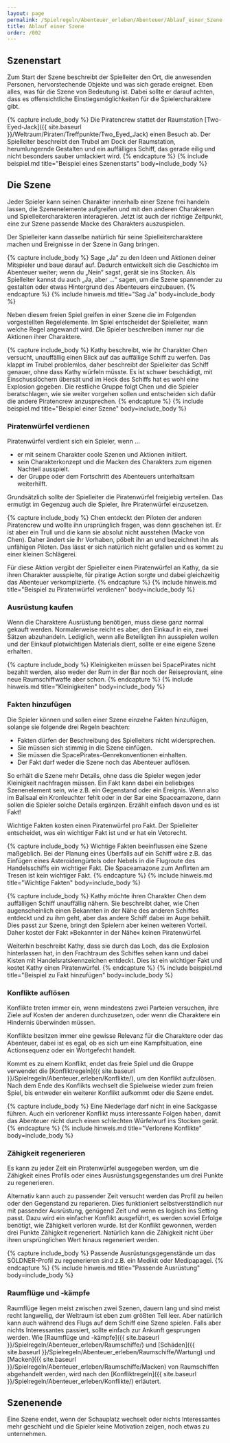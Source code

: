 ```yaml
---
layout: page
permalink: /Spielregeln/Abenteuer_erleben/Abenteuer/Ablauf_einer_Szene
title: Ablauf einer Szene
order: /002
---
```


## Szenenstart

Zum Start der Szene beschreibt der Spielleiter den Ort, die anwesenden Personen, hervorstechende Objekte und was sich gerade ereignet. Eben alles, was für die Szene von Bedeutung ist. Dabei sollte er darauf achten, dass es offensichtliche Einstiegsmöglichkeiten für die Spielercharaktere gibt.

{% capture include_body %}
Die Piratencrew stattet der Raumstation [Two-Eyed-Jack]({{ site.baseurl }}/Weltraum/Piraten/Treffpunkte/Two_Eyed_Jack) einen Besuch ab. Der Spielleiter beschreibt den Trubel am Dock der Raumstation, herumlungernde Gestalten und ein auffälliges Schiff, das gerade eilig und nicht besonders sauber umlackiert wird.
{% endcapture %}
{% include beispiel.md title="Beispiel eines Szenenstarts" body=include_body %}

## Die Szene

Jeder Spieler kann seinen Charakter innerhalb einer Szene frei handeln lassen, die Szenenelemente aufgreifen und mit den anderen Charakteren und Spielleitercharakteren interagieren. Jetzt ist auch der richtige Zeitpunkt, eine zur Szene passende Macke des Charakters auszuspielen.

Der Spielleiter kann dasselbe natürlich für seine Spielleitercharaktere machen und Ereignisse in der Szene in Gang bringen.

{% capture include_body %}
Sage „Ja“ zu den Ideen und Aktionen deiner Mitspieler und baue darauf auf. Dadurch entwickelt sich die Geschichte im Abenteuer weiter; wenn du „Nein“ sagst, gerät sie ins Stocken. Als Spielleiter kannst du auch „Ja, aber …“ sagen, um die Szene spannender zu gestalten oder etwas Hintergrund des Abenteuers einzubauen.
{% endcapture %}
{% include hinweis.md title="Sag Ja" body=include_body %}

Neben diesem freien Spiel greifen in einer Szene die im Folgenden vorgestellten Regelelemente. Im Spiel entscheidet der Spielleiter, wann welche Regel angewandt wird. Die Spieler beschreiben immer nur die Aktionen ihrer Charaktere.

{% capture include_body %}
Kathy beschreibt, wie ihr Charakter Chen versucht, unauffällig einen Blick auf das auffällige Schiff zu werfen. Das klappt im Trubel problemlos, daher beschreibt der Spielleiter das Schiff genauer, ohne dass Kathy würfeln müsste. Es ist schwer beschädigt, mit Einschusslöchern übersät und im Heck des Schiffs hat es wohl eine Explosion gegeben. Die restliche Gruppe folgt Chen und die Spieler beratschlagen, wie sie weiter vorgehen sollen und entscheiden sich dafür die andere Piratencrew anzusprechen.
{% endcapture %}
{% include beispiel.md title="Beispiel einer Szene" body=include_body %}

### Piratenwürfel verdienen

Piratenwürfel verdient sich ein Spieler, wenn …

- er mit seinem Charakter coole Szenen und Aktionen initiiert.
- sein Charakterkonzept und die Macken des Charakters zum eigenen Nachteil ausspielt.
- der Gruppe oder dem Fortschritt des Abenteuers unterhaltsam weiterhilft.

Grundsätzlich sollte der Spielleiter die Piratenwürfel freigiebig verteilen. Das ermutigt im Gegenzug auch die Spieler, ihre Piratenwürfel einzusetzen.

{% capture include_body %}
Chen entdeckt den Piloten der anderen Piratencrew und wollte ihn ursprünglich fragen, was denn geschehen ist. Er ist aber ein Trull und die kann sie absolut nicht ausstehen (Macke von Chen). Daher ändert sie ihr Vorhaben, pöbelt ihn an und bezeichnet ihn als unfähigen Piloten. Das lässt er sich natürlich nicht gefallen und es kommt zu einer kleinen Schlägerei.

Für diese Aktion vergibt der Spielleiter einen Piratenwürfel an Kathy, da sie ihren Charakter ausspielte, für piratige Action sorgte und dabei gleichzeitig das Abenteuer verkomplizierte.
{% endcapture %}
{% include hinweis.md title="Beispiel zu Piratenwürfel verdienen" body=include_body %}

### Ausrüstung kaufen

Wenn die Charaktere Ausrüstung benötigen, muss diese ganz normal gekauft werden. Normalerweise reicht es aber, den Einkauf in ein, zwei Sätzen abzuhandeln. Lediglich, wenn alle Beteiligten ihn ausspielen wollen und der Einkauf plotwichtigen Materials dient, sollte er eine eigene Szene erhalten.

{% capture include_body %}
Kleinigkeiten müssen bei SpacePirates nicht bezahlt werden, also weder der Rum in der Bar noch der Reiseproviant, eine neue Raumschiffwaffe aber schon.
{% endcapture %}
{% include hinweis.md title="Kleinigkeiten" body=include_body %}

### Fakten hinzufügen

Die Spieler können und sollen einer Szene einzelne Fakten hinzufügen, solange sie folgende drei Regeln beachten:

- Fakten dürfen der Beschreibung des Spielleiters nicht widersprechen.
- Sie müssen sich stimmig in die Szene einfügen.
- Sie müssen die SpacePirates-Genrekonventionen einhalten.
- Der Fakt darf weder die Szene noch das Abenteuer auflösen.

So erhält die Szene mehr Details, ohne dass die Spieler wegen jeder Kleinigkeit nachfragen müssen. Ein Fakt kann dabei ein beliebiges Szenenelement sein, wie z.B. ein Gegenstand oder ein Ereignis. Wenn also im Ballsaal ein Kronleuchter fehlt oder in der Bar eine Spaceamazone, dann sollen die Spieler solche Details ergänzen. Erzählt einfach davon und es ist Fakt!

Wichtige Fakten kosten einen Piratenwürfel pro Fakt. Der Spielleiter entscheidet, was ein wichtiger Fakt ist und er hat ein Vetorecht.

{% capture include_body %}
Wichtige Fakten beeinflussen eine Szene maßgeblich. Bei der Planung eines Überfalls auf ein Schiff wäre z.B. das Einfügen eines Asteroidengürtels oder Nebels in die Flugroute des Handelsschiffs ein wichtiger Fakt. Die Spaceamazone zum Anflirten am Tresen ist kein wichtiger Fakt.
{% endcapture %}
{% include hinweis.md title="Wichtige Fakten" body=include_body %}

{% capture include_body %}
Kathy möchte ihren Charakter Chen dem auffälligen Schiff unauffällig nähern. Sie beschreibt daher, wie Chen augenscheinlich einen Bekannten in der Nähe des anderen Schiffes entdeckt und zu ihm geht, aber das andere Schiff dabei im Auge behält. Dies passt zur Szene, bringt den Spielern aber keinen weiteren Vorteil. Daher kostet der Fakt &raquo;Bekannter in der Nähe&laquo; keinen Piratenwürfel.

Weiterhin beschreibt Kathy, dass sie durch das Loch, das die Explosion hinterlassen hat, in den Frachtraum des Schiffes sehen kann und dabei Kisten mit Handelsratskennzeichen entdeckt. Dies ist ein wichtiger Fakt und kostet Kathy einen Piratenwürfel.
{% endcapture %}
{% include beispiel.md title="Beispiel zu Fakt hinzufügen" body=include_body %}

### Konflikte auflösen

Konflikte treten immer ein, wenn mindestens zwei Parteien versuchen, ihre Ziele auf Kosten der anderen durchzusetzen, oder wenn die Charaktere ein Hindernis überwinden müssen.

Konflikte besitzen immer eine gewisse Relevanz für die Charaktere oder das Abenteuer, dabei ist es egal, ob es sich um eine Kampfsituation, eine Actionsequenz oder ein Wortgefecht handelt.

Kommt es zu einem Konflikt, endet das freie Spiel und die Gruppe verwendet die [Konfliktregeln]({{ site.baseurl }}/Spielregeln/Abenteuer_erleben/Konflikte/), um den Konflikt aufzulösen. Nach dem Ende des Konflikts wechselt die Spielweise wieder zum freien Spiel, bis entweder ein weiterer Konflikt aufkommt oder die Szene endet.

{% capture include_body %}
Eine Niederlage darf nicht in eine Sackgasse führen. Auch ein verlorener Konflikt muss interessante Folgen haben, damit das Abenteuer nicht durch einen schlechten Würfelwurf ins Stocken gerät.
{% endcapture %}
{% include hinweis.md title="Verlorene Konflikte" body=include_body %}

### Zähigkeit regenerieren

Es kann zu jeder Zeit ein Piratenwürfel ausgegeben werden, um die Zähigkeit eines Profils oder eines Ausrüstungsgegenstandes um drei Punkte zu regenerieren.

Alternativ kann auch zu passender Zeit versucht werden das Profil zu heilen oder den Gegenstand zu reparieren. Dies funktioniert selbstverständlich nur mit passender Ausrüstung, genügend Zeit und wenn es logisch ins Setting passt. Dazu wird ein einfacher Konflikt ausgeführt, es werden soviel Erfolge benötigt, wie Zähigkeit verloren wurde. Ist der Konflikt gewonnen, werden drei Punkte Zähigkeit regeneriert. Natürlich kann die Zähigkeit nicht über ihren ursprünglichen Wert hinaus regeneriert werden.

{% capture include_body %}
Passende Ausrüstungsgegenstände um das SÖLDNER-Profil zu regenerieren sind z.B. ein Medikit oder Medipapagei.
{% endcapture %}
{% include hinweis.md title="Passende Ausrüstung" body=include_body %}

### Raumflüge und -kämpfe

Raumflüge liegen meist zwischen zwei Szenen, dauern lang und sind meist recht langweilig, der Weltraum ist eben zum größten Teil leer. Aber natürlich kann auch während des Flugs auf dem Schiff eine Szene spielen. Falls aber nichts Interessantes passiert, sollte einfach zur Ankunft gesprungen werden. Wie [Raumflüge und -kämpfe]({{ site.baseurl }}/Spielregeln/Abenteuer_erleben/Raumschiffe/) und [Schäden]({{ site.baseurl }}/Spielregeln/Abenteuer_erleben/Raumschiffe/Wartung) und [Macken]({{ site.baseurl }}/Spielregeln/Abenteuer_erleben/Raumschiffe/Macken) von Raumschiffen abgehandelt werden, wird nach den [Konfliktregeln]({{ site.baseurl }}/Spielregeln/Abenteuer_erleben/Konflikte/) erläutert.

## Szenenende

Eine Szene endet, wenn der Schauplatz wechselt oder nichts Interessantes mehr geschieht und die Spieler keine Motivation zeigen, noch etwas zu unternehmen.
